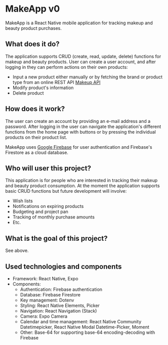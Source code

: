 # MakeApp v0

MakeApp is a React Native mobile application for tracking makeup and beauty product purchases.

## What does it do?

The application supports CRUD (create, read, update, delete) functions for makeup and beauty products. User can create a user account, and after logging in they can perform actions on their own products:

- Input a new product either manually or by fetching the brand or product type from an online REST API [Makeup API](http://makeup-api.herokuapp.com/api/v1/products.json)
- Modify product's information
- Delete product

## How does it work?

The user can create an account by providing an e-mail address and a password. After logging in the user can navigate the application's different functions from the home page with buttons or by pressing the individual products on their product list.

MakeApp uses [Google Firebase](https://firebase.google.com/) for user authentication and Firebase's Firestore as a cloud database.

## Who will user this project?

This application is for people who are interested in tracking their makeup and beauty product consumption. At the moment the application supports basic CRUD functions but future development will involve:

- Wish lists
- Notifications on expiring products
- Budgeting and project pan
- Tracking of monthly purchase amounts
- Etc.

## What is the goal of this project?

See above.

## Used technologies and components

- Framework: React Native, Expo
- Components:
  - Authentication: Firebase authentication
  - Database: Firebase Firestore
  - Key management: Dotenv
  - Styling: React Native Elements, Picker
  - Navigation: React Navigation (Stack)
  - Camera: Expo Camera
  - Calendar and time management: React Native Community Datetimepicker, React Native Modal Datetime-Picker, Moment
  - Other: Base-64 for supporting base-64 encoding-decoding with Firebase
